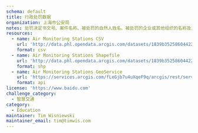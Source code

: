 ```yaml
---
schema: default
title: 行政处罚数据
organization: 上海市公安局
notes: 处罚决定书文号、案件名称、被处罚的自然人姓名、被处罚的企业或其他组织的名称及法定代表人姓名、处罚事由、处罚依据、处罚结果、做出处罚决定的行政执法单位名称和日期
resources:
  - name: Air Monitoring Stations CSV
    url: 'http://data.phl.opendata.arcgis.com/datasets/1839b35258604422b0b520cbb668df0d_0.csv'
    format: csv
  - name: Air Monitoring Stations Shapefile
    url: 'http://data.phl.opendata.arcgis.com/datasets/1839b35258604422b0b520cbb668df0d_0.zip'
    format: shp
  - name: Air Monitoring Stations GeoService
    url: 'https://services.arcgis.com/fLeGjb7u4uXqeF9q/arcgis/rest/services/Air_Monitoring_Stations/FeatureServer/0/query'
    format: api
license: 'https://www.baidu.com'
challenge_category: 
  - 智慧交通
category:
  - Education
maintainer: Tim Wisniewski
maintainer_email: tim@timwis.com
---
```

